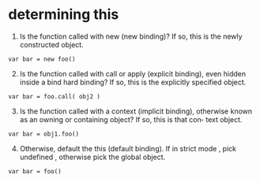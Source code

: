 # determining this

1. Is the function called with new (new binding)? If so, this is the
newly constructed object.
```
var bar = new foo()
```
2. Is the function called with call or apply (explicit binding), even
hidden inside a bind hard binding? If so, this is the explicitly
specified object.
```
var bar = foo.call( obj2 )
```
3. Is the function called with a context (implicit binding), otherwise
known as an owning or containing object? If so, this is that con‐
text object.
```
var bar = obj1.foo()
```
4. Otherwise, default the this (default binding). If in strict mode ,
pick undefined , otherwise pick the global object.
```
var bar = foo()
```

